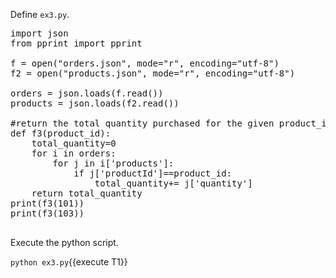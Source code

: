 Define `ex3.py`.

<pre class="file" data-filename="ex3.py" data-target="replace">
import json
from pprint import pprint 

f = open("orders.json", mode="r", encoding="utf-8")
f2 = open("products.json", mode="r", encoding="utf-8")

orders = json.loads(f.read())
products = json.loads(f2.read())

#return the total quantity purchased for the given product_id in different orders
def f3(product_id):
    total_quantity=0
    for i in orders:
        for j in i['products']:
            if j['productId']==product_id:
                total_quantity+= j['quantity']
    return total_quantity
print(f3(101))
print(f3(103))

</pre>


Execute the python script.

`python ex3.py`{{execute T1}}
